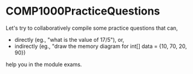 # COMP1000PracticeQuestions

Let's try to collaboratively compile some practice questions that can,

- directly (eg., "what is the value of 17/5"), or, 
- indirectly (eg., "draw the memory diagram for int[] data = {10, 70, 20, 90}) 

help you in the module exams.

